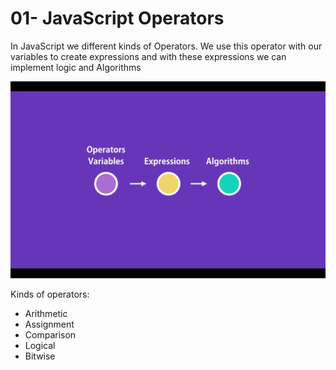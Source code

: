 # 01- JavaScript Operators

In JavaScript we different kinds of Operators. We use this operator with our variables to create expressions and with these expressions we can implement logic and Algorithms

![JavaScript Operators](./images/01-01.png "JavaScript Operators")

Kinds of operators:

- Arithmetic
- Assignment
- Comparison
- Logical
- Bitwise
